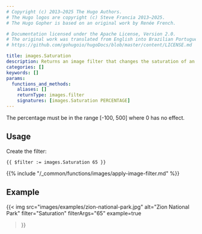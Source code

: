 ```yaml
---
# Copyright (c) 2013–2025 The Hugo Authors.
# The Hugo logos are copyright (c) Steve Francia 2013–2025.
# The Hugo Gopher is based on an original work by Renée French.

# Documentation licensed under the Apache License, Version 2.0.
# The original work was translated from English into Brazilian Portuguese.
# https://github.com/gohugoio/hugoDocs/blob/master/content/LICENSE.md

title: images.Saturation
description: Returns an image filter that changes the saturation of an image.
categories: []
keywords: []
params:
  functions_and_methods:
    aliases: []
    returnType: images.filter
    signatures: [images.Saturation PERCENTAGE]
---
```


The percentage must be in the range [-100, 500] where 0 has no effect.

## Usage

Create the filter:

```go-html-template
{{ $filter := images.Saturation 65 }}
```

{{% include "/_common/functions/images/apply-image-filter.md" %}}

## Example

{{< img
  src="images/examples/zion-national-park.jpg"
  alt="Zion National Park"
  filter="Saturation"
  filterArgs="65"
  example=true
>}}
